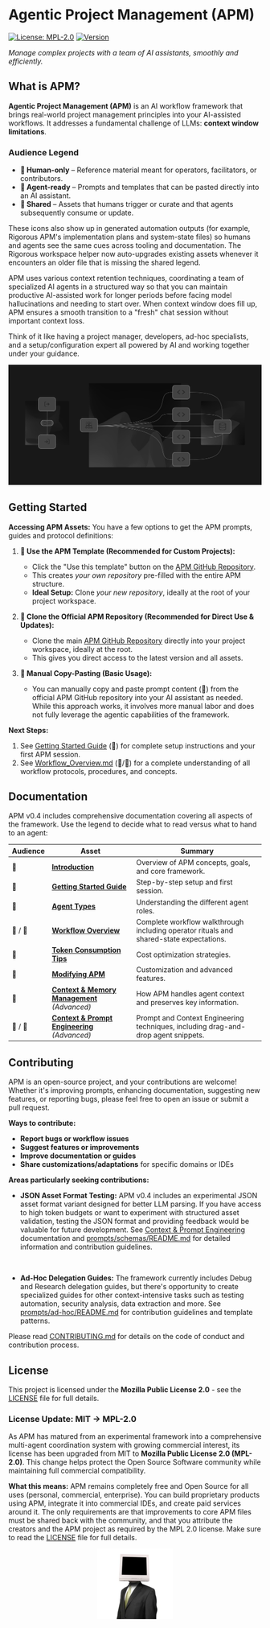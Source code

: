 # Agentic Project Management (APM)

[![License: MPL-2.0](https://img.shields.io/badge/License-MPL_2.0-brightgreen.svg)](https://opensource.org/licenses/MPL-2.0) [![Version](https://img.shields.io/badge/version-v0.4.0-blue)](https://github.com/sdi2200262/agentic-project-management/releases/tag/v0.4.0)

*Manage complex projects with a team of AI assistants, smoothly and efficiently.*

## What is APM?

**Agentic Project Management (APM)** is an AI workflow framework that brings real-world project management principles into your AI-assisted workflows. It addresses a fundamental challenge of LLMs: **context window limitations**.

### Audience Legend

- **👤 Human-only** – Reference material meant for operators, facilitators, or contributors.
- **🤖 Agent-ready** – Prompts and templates that can be pasted directly into an AI assistant.
- **🔁 Shared** – Assets that humans trigger or curate and that agents subsequently consume or update.

These icons also show up in generated automation outputs (for example, Rigorous APM's implementation plans and system-state files) so humans and agents see the same cues across tooling and documentation. The Rigorous workspace helper now auto-upgrades existing assets whenever it encounters an older file that is missing the shared legend.

APM uses various context retention techniques, coordinating a team of specialized AI agents in a structured way so that you can maintain productive AI-assisted work for longer periods before facing model hallucinations and needing to start over. When context window does fill up, APM ensures a smooth transition to a "fresh" chat session without important context loss.

Think of it like having a project manager, developers, ad-hoc specialists, and a setup/configuration expert all powered by AI and working together under your guidance.

<p align="center">
  <img src="assets/apm-graph.png" alt="apm-graph" width="full"/>
</p>

## Getting Started

**Accessing APM Assets:** You have a few options to get the APM prompts, guides and protocol definitions:

1.  **👤 Use the APM Template (Recommended for Custom Projects):**
    *   Click the "Use this template" button on the [APM GitHub Repository](https://github.com/sdi2200262/agentic-project-management).
    *   This creates *your own repository* pre-filled with the entire APM structure.
    *   **Ideal Setup:** Clone *your new repository*, ideally at the root of your project workspace.

2.  **👤 Clone the Official APM Repository (Recommended for Direct Use & Updates):**
    *   Clone the main [APM GitHub Repository](https://github.com/sdi2200262/agentic-project-management) directly into your project workspace, ideally at the root.
    *   This gives you direct access to the latest version and all assets.

3.  **🤖 Manual Copy-Pasting (Basic Usage):**
    *   You can manually copy and paste prompt content (🤖) from the official APM GitHub repository into your AI assistant as needed. While this approach works, it involves more manual labor and does not fully leverage the agentic capabilities of the framework.

**Next Steps:** 
1) See [Getting Started Guide](docs/Getting_Started.md) (👤) for complete setup instructions and your first APM session.
2) See [Workflow_Overview.md](docs/Workflow_Overview.md) (👤/🔁) for a complete understanding of all workflow protocols, procedures, and concepts.


## Documentation

APM v0.4 includes comprehensive documentation covering all aspects of the framework. Use the legend to decide what to read versus what to hand to an agent:

| Audience | Asset | Summary |
| --- | --- | --- |
| 👤 | **[Introduction](docs/Introduction.md)** | Overview of APM concepts, goals, and core framework. |
| 👤 | **[Getting Started Guide](docs/Getting_Started.md)** | Step-by-step setup and first session. |
| 👤 | **[Agent Types](docs/Agent_Types.md)** | Understanding the different agent roles. |
| 👤 / 🔁 | **[Workflow Overview](docs/Workflow_Overview.md)** | Complete workflow walkthrough including operator rituals and shared-state expectations. |
| 👤 | **[Token Consumption Tips](docs/Token_Consumption_Tips.md)** | Cost optimization strategies. |
| 👤 | **[Modifying APM](docs/Modifying_APM.md)** | Customization and advanced features. |
| 🔁 | **[Context & Memory Management](docs/Context_and_Memory_Management.md)** *(Advanced)* | How APM handles agent context and preserves key information. |
| 👤 / 🤖 | **[Context & Prompt Engineering](docs/Context_and_Prompt_Engineering.md)** *(Advanced)* | Prompt and Context Engineering techniques, including drag-and-drop agent snippets. |

## Contributing

APM is an open-source project, and your contributions are welcome! Whether it's improving prompts, enhancing documentation, suggesting new features, or reporting bugs, please feel free to open an issue or submit a pull request.

**Ways to contribute:**
- **Report bugs or workflow issues**
- **Suggest features or improvements**
- **Improve documentation or guides**
- **Share customizations/adaptations** for specific domains or IDEs

**Areas particularly seeking contributions:**

- **JSON Asset Format Testing:** APM v0.4 includes an experimental JSON asset format variant designed for better LLM parsing. If you have access to high token budgets or want to experiment with structured asset validation, testing the JSON format and providing feedback would be valuable for future development. See [Context & Prompt Engineering](docs/Context_and_Prompt_Engineering.md) documentation and [prompts/schemas/README.md](prompts/schemas/README.md) for detailed information and contribution guidelines.
<br/>

- **Ad-Hoc Delegation Guides:** The framework currently includes Debug and Research delegation guides, but there's opportunity to create specialized guides for other context-intensive tasks such as testing automation, security analysis, data extraction and more. See [prompts/ad-hoc/README.md](prompts/ad-hoc/README.md) for contribution guidelines and template patterns.

Please read [CONTRIBUTING.md](CONTRIBUTING.md) for details on the code of conduct and contribution process.

## License

This project is licensed under the **Mozilla Public License 2.0** - see the [LICENSE](LICENSE) file for full details.

### License Update: MIT → MPL-2.0

As APM has matured from an experimental framework into a comprehensive multi-agent coordination system with growing commercial interest, its license has been upgraded from MIT to **Mozilla Public License 2.0 (MPL-2.0)**. This change helps protect the Open Source Software community while maintaining full commercial compatibility.

**What this means:** APM remains completely free and Open Source for all uses (personal, commercial, enterprise). You can build proprietary products using APM, integrate it into commercial IDEs, and create paid services around it. The only requirements are that improvements to core APM files must be shared back with the community, and that you attribute the creators and the APM project as required by the MPL 2.0 license. Make sure to read the [LICENSE](LICENSE) file for full details.

<p align="center">
  <a href="https://github.com/sdi2200262" target="_blank">
    <img src="assets/cobuter-man.png" alt="CobuterMan" width="150"/>
  </a>
</p>